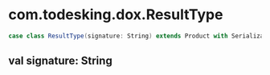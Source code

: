 # com.todesking.dox.ResultType


```scala
case class ResultType(signature: String) extends Product with Serializable
```


 val signature: String
-----------------------


